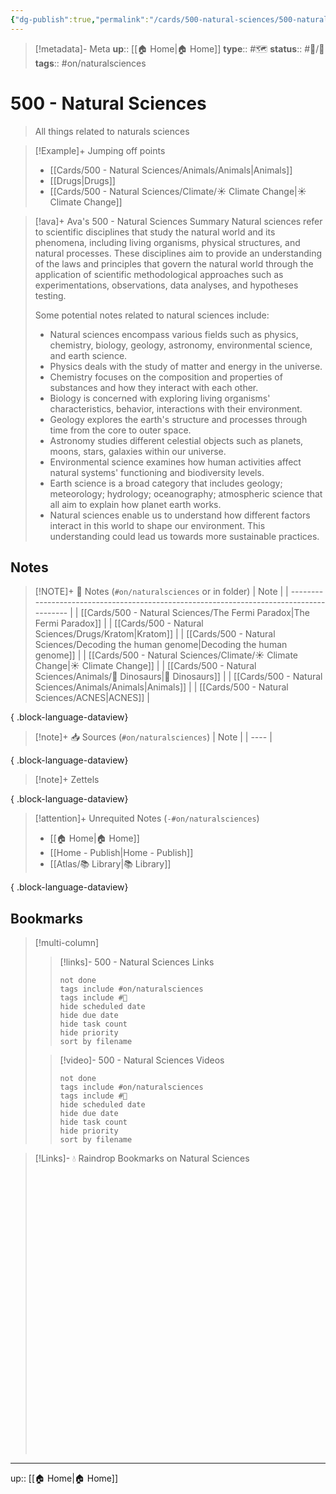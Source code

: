 ```yaml
---
{"dg-publish":true,"permalink":"/cards/500-natural-sciences/500-natural-sciences/","title":"500 - Natural Sciences"}
---
```


> [!metadata]- Meta
> **up**:: [[🏠 Home\|🏠 Home]]
> **type**:: #🗺️ 
> **status**:: #📝/🌿 
> **tags**::  #on/naturalsciences


# 500 - Natural Sciences

> All things related to naturals sciences

> [!Example]+ Jumping off points
> - [[Cards/500 - Natural Sciences/Animals/Animals\|Animals]]
> - [[Drugs\|Drugs]]
> - [[Cards/500 - Natural Sciences/Climate/☀️ Climate Change\|☀️ Climate Change]]


> [!ava]+ Ava's 500 - Natural Sciences Summary
> Natural sciences refer to scientific disciplines that study the natural world and its phenomena, including living organisms, physical structures, and natural processes. These disciplines aim to provide an understanding of the laws and principles that govern the natural world through the application of scientific methodological approaches such as experimentations, observations, data analyses, and hypotheses testing.
> 
> Some potential notes related to natural sciences include:
> 
> - Natural sciences encompass various fields such as physics, chemistry, biology, geology, astronomy, environmental science, and earth science.
> - Physics deals with the study of matter and energy in the universe.
> - Chemistry focuses on the composition and properties of substances and how they interact with each other.
> - Biology is concerned with exploring living organisms' characteristics, behavior, interactions with their environment.
> - Geology explores the earth's structure and processes through time from the core to outer space.
> - Astronomy studies different celestial objects such as planets, moons, stars, galaxies within our universe.
> - Environmental science examines how human activities affect natural systems' functioning and biodiversity levels.
> - Earth science is a broad category that includes geology; meteorology; hydrology; oceanography; atmospheric science that all aim to explain how planet earth works.
> - Natural sciences enable us to understand how different factors interact in this world to shape our environment. This understanding could lead us towards more sustainable practices.

## Notes
> [!NOTE]+ 📝 Notes (`#on/naturalsciences` or in folder)
>  | Note                                                                                     |
> | ---------------------------------------------------------------------------------------- |
> | [[Cards/500 - Natural Sciences/The Fermi Paradox\|The Fermi Paradox]]                 |
> | [[Cards/500 - Natural Sciences/Drugs/Kratom\|Kratom]]                                 |
> | [[Cards/500 - Natural Sciences/Decoding the human genome\|Decoding the human genome]] |
> | [[Cards/500 - Natural Sciences/Climate/☀️ Climate Change\|☀️ Climate Change]]         |
> | [[Cards/500 - Natural Sciences/Animals/🦖 Dinosaurs\|🦖 Dinosaurs]]                   |
> | [[Cards/500 - Natural Sciences/Animals/Animals\|Animals]]                             |
> | [[Cards/500 - Natural Sciences/ACNES\|ACNES]]                                         |
> 
{ .block-language-dataview}

> [!note]+ 📥 Sources (`#on/naturalsciences`)
>  | Note |
> | ---- |
> 
{ .block-language-dataview}

> [!note]+ Zettels
>  
{ .block-language-dataview}

> [!attention]+ Unrequited Notes (`-#on/naturalsciences`)
>  - [[🏠 Home\|🏠 Home]]
> - [[Home - Publish\|Home - Publish]]
> - [[Atlas/📚 Library\|📚 Library]]
> 
{ .block-language-dataview}

## Bookmarks

> [!multi-column]
> > [!links]- 500 - Natural Sciences Links
> > ```tasks
> > not done
> > tags include #on/naturalsciences
> > tags include #🔗 
> > hide scheduled date
> > hide due date
> > hide task count
> > hide priority
> > sort by filename
> > ```
> 
> > [!video]- 500 - Natural Sciences Videos
> > ```tasks
> > not done
> > tags include #on/naturalsciences
> > tags include #🎥 
> > hide scheduled date
> > hide due date
> > hide task count
> > hide priority
> > sort by filename
> > ```

> [!Links]- 💧 Raindrop Bookmarks on Natural Sciences
> <iframe style="border: 0; width: 100%; height: 450px;" allowfullscreen frameborder="0" src=""></iframe>

---
up:: [[🏠 Home\|🏠 Home]]

